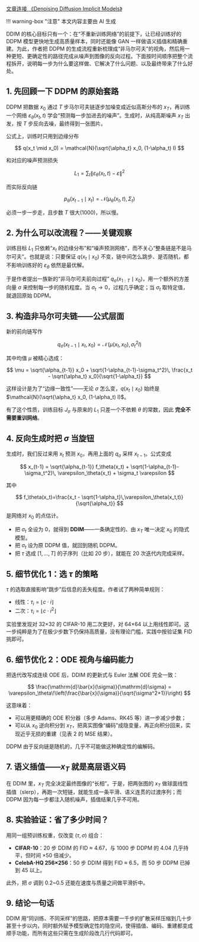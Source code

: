 
[文章连接 《Denoising Diffusion Implicit Models》](https://arxiv.org/abs/2010.02502)

!!! warning-box "注意"
    本文内容主要由 AI 生成

DDIM 的核心目标只有一个：在“不重新训练网络”的前提下，让已经训练好的 DDPM 模型更快地生成高质量样本，同时还能像 GAN 一样做语义插值和精确重建。为此，作者把 DDPM 的生成流程重新梳理成“非马尔可夫”的视角，然后用一种更短、更确定性的路径完成从噪声到图像的反向过程。下面按时间顺序把整个流程拆开，说明每一步为什么要这样做、它解决了什么问题、以及最终带来了什么好处。

## 1. 先回顾一下 DDPM 的原始套路

DDPM 把数据 $x_0$ 通过 $T$ 步马尔可夫链逐步加噪变成近似高斯分布的 $x_T$，再训练一个网络 $\varepsilon_\theta(x_t , t)$ 学会“预测每一步加进去的噪声”。生成时，从纯高斯噪声 $x_T$ 出发，按 $T$ 步反向去噪，最终得到一张图片。

公式上，训练时只用到边缘分布

$$
q(x_t \mid x_0) = \mathcal{N}(\sqrt{\alpha_t} x_0, (1-\alpha_t) I)
$$

和对应的噪声预测损失

$$
L_1 = \sum_t \|\varepsilon_\theta(x_t , t) - \varepsilon\|^2
$$

而实际反向链

$$
p_\theta(x_{t-1}\mid x_t) = \mathcal{N}(\mu_\theta(x_t , t), \Sigma_t)
$$

必须一步一步走，且步数 $T$ 很大(1000)，所以慢。

## 2. 为什么可以改流程？——关键观察

训练目标 $L_1$ 只依赖“$x_t$ 的边缘分布”和“噪声预测网络”，而不关心“整条链是不是马尔可夫”。也就是说：只要保证 $q(x_t \mid x_0)$ 不变，链中间怎么跳步、是否随机，都不影响训练好的 $\varepsilon_\theta$ 依然是最优解。

于是作者提出一族新的“非马尔可夫前向过程” $q_\sigma(x_{1:T}\mid x_0)$，用一个额外的方差向量 $\sigma$ 来控制每一步的随机程度。当 $\sigma_t \to 0$，过程几乎确定；当 $\sigma_t$ 取特定值，就退回原始 DDPM。

## 3. 构造非马尔可夫链——公式层面

新的前向链写作

$$
q_\sigma(x_{t-1}\mid x_t , x_0) = \mathcal{N}\!\bigl(\mu(x_t , x_0),\, \sigma_t^2 I\bigr)
$$

其中均值 $\mu$ 被精心选成：

$$
\mu = \sqrt{\alpha_{t-1}} x_0 + \sqrt{1-\alpha_{t-1}-\sigma_t^2}\, \frac{x_t - \sqrt{\alpha_t} x_0}{\sqrt{1-\alpha_t}}
$$

这样设计是为了“边缘一致性”——无论 $\sigma$ 怎么变，$q(x_t \mid x_0)$ 始终是 $\mathcal{N}(\sqrt{\alpha_t} x_0, (1-\alpha_t) I)$。

有了这个性质，训练目标 $J_\sigma$ 与原来的 $L_1$ 只差一个不依赖 $\theta$ 的常数，因此 **完全不需要重训网络**。

## 4. 反向生成时把 $\sigma$ 当旋钮

生成时，我们反过来用 $x_t$ 预测 $x_0$，再用上面的 $q_\sigma$ 采样 $x_{t-1}$。公式变成

$$
x_{t-1} = \sqrt{\alpha_{t-1}} f_\theta(x_t) + \sqrt{1-\alpha_{t-1}-\sigma_t^2}\, \varepsilon_\theta(x_t) + \sigma_t \varepsilon
$$

其中

$$
f_\theta(x_t)=\frac{x_t - \sqrt{1-\alpha_t}\,\varepsilon_\theta(x_t,t)}{\sqrt{\alpha_t}}
$$

是网络对 $x_0$ 的点估计。

- 把 $\sigma_t$ 全设为 0，就得到 **DDIM**——一条确定性的、由 $x_T$ 唯一决定 $x_0$ 的隐式模型。  
- 把 $\sigma_t$ 设为原 DDPM 值，就回到随机 DDPM。  
- 把 $\tau$ 选成 $[1,\dots,T]$ 的子序列（比如 20 步），就能在 20 次迭代内完成采样。

## 5. 细节优化 1：选 $\tau$ 的策略

$\tau$ 的选取直接影响“跳步”后信息的丢失程度。作者试了两种简单规则：

- 线性：$\tau_i = \lfloor c \cdot i \rfloor$  
- 二次：$\tau_i = \lfloor c \cdot i^2 \rfloor$

实验里发现对 32×32 的 CIFAR-10 用二次更好，对 64×64 以上用线性即可。这一步纯粹是为了在极少步数下仍保持高质量，没有理论门槛，实践中按验证集 FID 挑即可。

## 6. 细节优化 2：ODE 视角与编码能力

把迭代改写成连续 ODE 后，DDIM 的更新式与 Euler 法解 ODE 完全一致：

$$
\frac{\mathrm{d}\bar{x}(\sigma)}{\mathrm{d}\sigma} = \varepsilon_\theta\!\left(\frac{\bar{x}(\sigma)}{\sqrt{\sigma^2+1}}\right)
$$

这意味着：

- 可以用更精确的 ODE 积分器（多步 Adams、RK45 等）进一步减少步数；  
- 可以从 $x_0$ 逆向积分到 $x_T$，把真实图像“编码”成隐变量，再正向积分回来，实现近乎无损的重建（见表 2 的 MSE 结果）。

DDPM 由于反向链是随机的，几乎不可能做这种确定性的编解码。

## 7. 语义插值——$x_T$ 就是高层语义码

在 DDIM 里，$x_T$ 完全决定最终图像的“长相”。于是，把两张图的 $x_T$ 做球面线性插值（slerp），再跑一次短链，就能生成一条平滑、语义连贯的过渡序列；而 DDPM 因为每一步都注入随机噪声，插值结果几乎不可用。

## 8. 实验验证：省了多少时间？

用同一组预训练权重，仅改变 $(\tau,\sigma)$ 组合：

- **CIFAR-10**：20 步 DDIM 的 FID ≈ 4.67，与 1000 步 DDPM 的 4.04 几乎持平，但时间 ×50 倍减少。  
- **CelebA-HQ 256×256**：50 步 DDIM 得到 FID ≈ 6.5，而 50 步 DDPM 已掉到 45 以上。

此外，把 $\sigma$ 调到 0.2~0.5 还能在速度与质量之间做平滑折中。

## 9. 结论一句话

DDIM 用“同训练、不同采样”的思路，把原本需要一千步的扩散采样压缩到几十步甚至十步以内，同时额外赋予模型确定性的隐空间，使得插值、编码、重建都变成顺手功能，而所有这些只需在生成阶段改几行代码即可。
